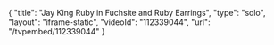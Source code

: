 {
    "title": "Jay King Ruby in Fuchsite and Ruby Earrings",
    "type": "solo",
    "layout": "iframe-static",
    "videoId": "112339044",
    "url": "\/tvpembed\/112339044"
}